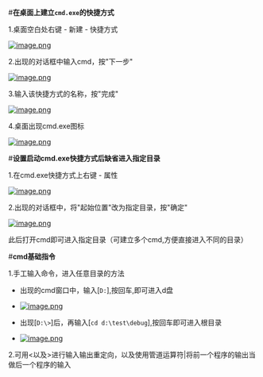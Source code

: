 #**在桌面上建立`cmd.exe`的快捷方式**

1.桌面空白处右键 - 新建 - 快捷方式

[![image.png](https://i.postimg.cc/PxYPHXhQ/image.png)](https://postimg.cc/S2Qy7pnn)

2.出现的对话框中输入cmd，按"下一步"

[![image.png](https://i.postimg.cc/fRPL0tRv/image.png)](https://postimg.cc/SnWqBK8X)

3.输入该快捷方式的名称，按"完成"

[![image.png](https://i.postimg.cc/4xVMpjJF/image.png)](https://postimg.cc/5X9nV7Qw)

4.桌面出现cmd.exe图标

[![image.png](https://i.postimg.cc/QNKqB1Nf/image.png)](https://postimg.cc/MXxBNcQB)


#**设置启动cmd.exe快捷方式后缺省进入指定目录**

1.在cmd.exe快捷方式上右键 - 属性

[![image.png](https://i.postimg.cc/wTLMsTmK/image.png)](https://postimg.cc/Vdsmxwg4)


2.出现的对话框中，将"起始位置"改为指定目录，按"确定"

[![image.png](https://i.postimg.cc/yYm68QMs/image.png)](https://postimg.cc/jLjY8XqF)

此后打开cmd即可进入指定目录（可建立多个cmd,方便直接进入不同的目录）

#**cmd基础指令**

1.手工输入命令，进入任意目录的方法
  - 出现的cmd窗口中，输入[`D:`],按回车,即可进入d盘
  
  - [![image.png](https://i.postimg.cc/NGbpvBMc/image.png)](https://postimg.cc/xqJKKrMx)
  
  - 出现[`D:\>`]后，再输入[`cd d:\test\debug`],按回车即可进入根目录
  
  - [![image.png](https://i.postimg.cc/Kcdr2j2C/image.png)](https://postimg.cc/bd920zdR)
 
 2.可用<以及>进行输入输出重定向，以及使用管道运算符|将前一个程序的输出当做后一个程序的输入
